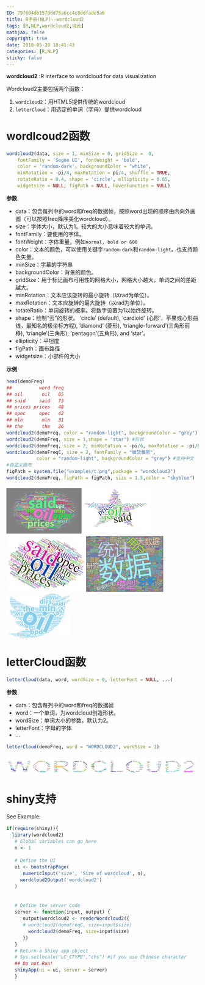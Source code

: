 ```yaml
---
ID: 79f604db157ddd75a6cc4c8ddfade5a6
title: R手册(NLP)--wordcloud2
tags: [R,NLP,wordcloud2,词云]
mathjax: false
copyright: true
date: 2018-05-28 18:41:43
categories: [R,NLP]
sticky: false
---
```

**wordcloud2** :R interface to wordcloud for data visualization

Wordcloud2主要包括两个函数：
1. `wordcloud2`：用HTML5提供传统的wordcloud
2. `letterCloud`：用选定的单词（字母）提供wordcloud

<!-- more -->


# wordlcoud2函数

```r
wordcloud2(data, size = 1, minSize = 0, gridSize =  0,
    fontFamily = 'Segoe UI', fontWeight = 'bold',
    color = 'random-dark', backgroundColor = "white",
    minRotation = -pi/4, maxRotation = pi/4, shuffle = TRUE,
    rotateRatio = 0.4, shape = 'circle', ellipticity = 0.65,
    widgetsize = NULL, figPath = NULL, hoverFunction = NULL)
```

**参数**

- data：包含每列中的word和freq的数据帧，按照word出现的顺序由内向外画图（可以按照freq降序美化wordcloud）。
- size：字体大小，默认为1。较大的大小意味着较大的单词。
- fontFamily：要使用的字体。
- fontWeight：字体重量，例如`normal, bold or 600`
- color：文本的颜色，可以使用关键字`random-dark`和`random-light`。也支持颜色矢量。
- minSize：字幕的字符串
- backgroundColor：背景的颜色。
- gridSize：用于标记画布可用性的网格大小，网格大小越大，单词之间的差距越大。
- minRotation：文本应该旋转的最小旋转（以rad为单位）。
- maxRotation：文本应旋转的最大旋转（以rad为单位）。
- rotateRatio：单词旋转的概率。将数字设置为1以始终旋转。
- shape：绘制“云”的形状。 ‘circle’ (default), ‘cardioid’ (心形'，苹果或心形曲线，最知名的极坐标方程), ‘diamond’ (菱形), ‘triangle-forward’(三角形前移), ‘triangle’(三角形), ‘pentagon’(五角形), and ‘star’。
- ellipticity：平坦度
- figPath：画布路径
- widgetsize：小部件的大小

**示例**

```r
head(demoFreq)
##          word freq
## oil       oil   85
## said     said   73
## prices prices   48
## opec     opec   42
## mln       mln   31
## the       the   26
wordcloud2(demoFreq, color = "random-light", backgroundColor = "grey") #颜色和背景
wordcloud2(demoFreq, size = 1,shape = 'star') #形状
wordcloud2(demoFreq, size = 2, minRotation = -pi/6, maxRotation = -pi/6,rotateRatio = 1) #旋转
wordcloud2(demoFreqC, size = 2, fontFamily = "微软雅黑",
           color = "random-light", backgroundColor = "grey") #支持中文
#自定义画布
figPath = system.file("examples/t.png",package = "wordcloud2")
wordcloud2(demoFreq, figPath = figPath, size = 1.5,color = "skyblue") 
```

<img src="/images/wordcloud2/Wordcloud1.png" style="zoom:50%;" /><img src="/images/wordcloud2/Wordcloud2.png"  style="zoom:50%;" />
<img src="/images/wordcloud2/Wordcloud3.png" style="zoom:50%;" /><img src="/images/wordcloud2/Wordcloud4.png"  style="zoom:50%;" />
<img src="/images/wordcloud2/Wordcloud5.png" style="zoom:50%;" />

# letterCloud函数

```r
letterCloud(data, word, wordSize = 0, letterFont = NULL, ...)
```
**参数**

- data：包含每列中的word和freq的数据帧
- word：一个单词，为wordcloud创造形状。
- wordSize：单词大小的参数，默认为2。
- letterFont：字母的字体
- ...

```r
letterCloud(demoFreq, word = "WORDCLOUD2", wordSize = 1)
```

![](/images/wordcloud2/Wordcloud6.png)


# shiny支持

See Example:
```r
if(require(shiny)){
  library(wordcloud2)
   # Global variables can go here
   n <- 1

   # Define the UI
   ui <- bootstrapPage(
      numericInput('size', 'Size of wordcloud', n),
     wordcloud2Output('wordcloud2')
   )


   # Define the server code
   server <- function(input, output) {
      output$wordcloud2 <- renderWordcloud2({
      # wordcloud2(demoFreqC, size=input$size)
        wordcloud2(demoFreq, size=input$size)
      })
   }
   # Return a Shiny app object
   # Sys.setlocale("LC_CTYPE","chs") #if you use Chinese character
   ## Do not Run!
   shinyApp(ui = ui, server = server)
   }
```



